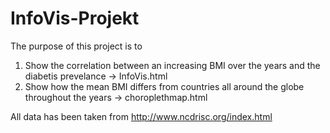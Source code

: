 # InfoVis-Projekt
The purpose of this project is to
1. Show the correlation between an increasing BMI over the years and the diabetis prevelance -> InfoVis.html
2. Show how the mean BMI differs from countries all around the globe throughout the years -> choroplethmap.html

All data has been taken from http://www.ncdrisc.org/index.html